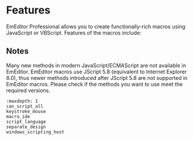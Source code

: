 # Features

EmEditor Professional allows you to create functionally-rich macros using JavaScript or VBScript.
Features of the macros include:

## Notes

Many new methods in modern JavaScript/ECMAScript are not available in EmEditor. EmEditor macros use JScript 5.8 (equivalent to Internet Explorer 8.0), thus newer methods introduced after JScript 5.8 are not supported in EmEditor macros. Please check if the methods you want to use meet the required versions.


```{toctree}
:maxdepth: 1
can_script_all
keystroke_mouse
macro_ide
script_language
separate_design
windows_scripting_host
```
